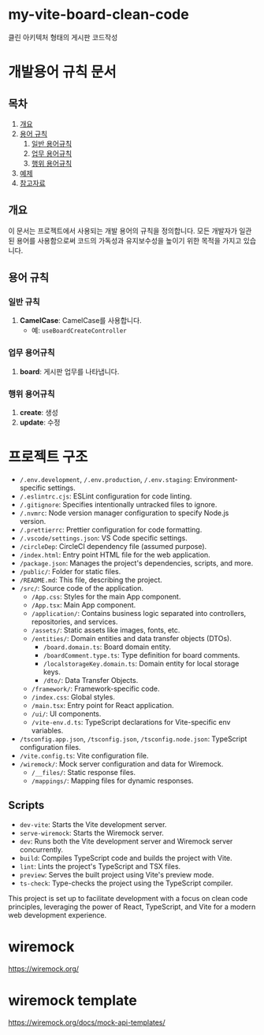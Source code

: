 # my-vite-board-clean-code

클린 아키텍처 형태의 게시판 코드작성

# 개발용어 규칙 문서

## 목차

1. [개요](#개요)
2. [용어 규칙](#용어-규칙)
   1. [일반 용어규칙](#일반-규칙)
   2. [업무 용어규칙](#업무-용어규칙)
   3. [행위 용어규칙](#행위-용어규칙)
3. [예제](#예제)
4. [참고자료](#참고자료)

## 개요

이 문서는 프로젝트에서 사용되는 개발 용어의 규칙을 정의합니다. 모든 개발자가 일관된 용어를 사용함으로써 코드의 가독성과 유지보수성을 높이기 위한 목적을 가지고 있습니다.

## 용어 규칙

### 일반 규칙

1. **CamelCase**: CamelCase를 사용합니다.
   - 예: `useBoardCreateController`

### 업무 용어규칙

1. **board**: 게시판 업무를 나타냅니다.

### 행위 용어규칙

1. **create**: 생성
2. **update**: 수정

# 프로젝트 구조

- `/.env.development`, `/.env.production`, `/.env.staging`: Environment-specific settings.
- `/.eslintrc.cjs`: ESLint configuration for code linting.
- `/.gitignore`: Specifies intentionally untracked files to ignore.
- `/.nvmrc`: Node version manager configuration to specify Node.js version.
- `/.prettierrc`: Prettier configuration for code formatting.
- `/.vscode/settings.json`: VS Code specific settings.
- `/circleDep`: CircleCI dependency file (assumed purpose).
- `/index.html`: Entry point HTML file for the web application.
- `/package.json`: Manages the project's dependencies, scripts, and more.
- `/public/`: Folder for static files.
- `/README.md`: This file, describing the project.
- `/src/`: Source code of the application.
  - `/App.css`: Styles for the main App component.
  - `/App.tsx`: Main App component.
  - `/application/`: Contains business logic separated into controllers, repositories, and services.
  - `/assets/`: Static assets like images, fonts, etc.
  - `/entities/`: Domain entities and data transfer objects (DTOs).
    - `/board.domain.ts`: Board domain entity.
    - `/boardComment.type.ts`: Type definition for board comments.
    - `/localstorageKey.domain.ts`: Domain entity for local storage keys.
    - `/dto/`: Data Transfer Objects.
  - `/framework/`: Framework-specific code.
  - `/index.css`: Global styles.
  - `/main.tsx`: Entry point for React application.
  - `/ui/`: UI components.
  - `/vite-env.d.ts`: TypeScript declarations for Vite-specific env variables.
- `/tsconfig.app.json`, `/tsconfig.json`, `/tsconfig.node.json`: TypeScript configuration files.
- `/vite.config.ts`: Vite configuration file.
- `/wiremock/`: Mock server configuration and data for Wiremock.
  - `/__files/`: Static response files.
  - `/mappings/`: Mapping files for dynamic responses.

## Scripts

- `dev-vite`: Starts the Vite development server.
- `serve-wiremock`: Starts the Wiremock server.
- `dev`: Runs both the Vite development server and Wiremock server concurrently.
- `build`: Compiles TypeScript code and builds the project with Vite.
- `lint`: Lints the project's TypeScript and TSX files.
- `preview`: Serves the built project using Vite's preview mode.
- `ts-check`: Type-checks the project using the TypeScript compiler.

This project is set up to facilitate development with a focus on clean code principles, leveraging the power of React, TypeScript, and Vite for a modern web development experience.

# wiremock

https://wiremock.org/

# wiremock template

https://wiremock.org/docs/mock-api-templates/
